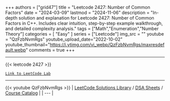 
+++
authors = ["grid47"]
title = "Leetcode 2427: Number of Common Factors"
date = "2024-03-09"
lastmod = "2024-11-06"
description = "In-depth solution and explanation for Leetcode 2427: Number of Common Factors in C++. Includes clear intuition, step-by-step example walkthrough, and detailed complexity analysis."
tags = ["Math","Enumeration","Number Theory"]
categories = [
    "Easy"
]
series = ["Leetcode"]
img_src = ""
youtube = "QzFzbNvmRgs"
youtube_upload_date="2022-10-02"
youtube_thumbnail="https://i.ytimg.com/vi_webp/QzFzbNvmRgs/maxresdefault.webp"
comments = true
+++



---
{{< leetcode 2427 >}}

[`Link to LeetCode Lab`](https://leetcode.com/problems/number-of-common-factors/description/)

---
{{< youtube QzFzbNvmRgs >}}
| [LeetCode Solutions Library](https://grid47.xyz/leetcode/) / [DSA Sheets](https://grid47.xyz/sheets/) / [Course Catalog](https://grid47.xyz/courses/) |
| --- |
